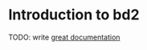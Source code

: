 # Introduction to bd2

TODO: write [great documentation](http://jacobian.org/writing/what-to-write/)
